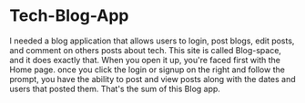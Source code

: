 # Tech-Blog-App
I needed a blog application that allows users to login, post blogs, edit posts, and comment on others posts about tech. This site is called Blog-space, and it does exactly that. When you open it up, you're faced first with the Home page. once you click the login or signup on the right and follow the prompt, you have the ability to post and view posts along with the dates and users that posted them. That's the sum of this Blog app.